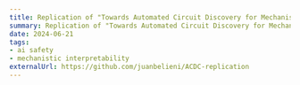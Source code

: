 ```yaml
---
title: Replication of "Towards Automated Circuit Discovery for Mechanistic Interpretability"
summary: Replication of "Towards Automated Circuit Discovery for Mechanistic Interpretability" paper, by Arthur Conmy et al., part of the process of upskilling in Mechanistic Interpretability by Juan Belieni and Ana Carolina Erthal, funded by Condor Initiative.
date: 2024-06-21
tags:
- ai safety
- mechanistic interpretability
externalUrl: https://github.com/juanbelieni/ACDC-replication
---
```

